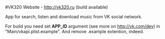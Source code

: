 #VK320
Website - http://vk320.ru (build available)

App for search, listen and download music from VK social network.

For build you need set **APP_ID** argument (see more on http://vk.com/dev) in "Main/vkapi.plist.example". And remove .example extention, indeed.
